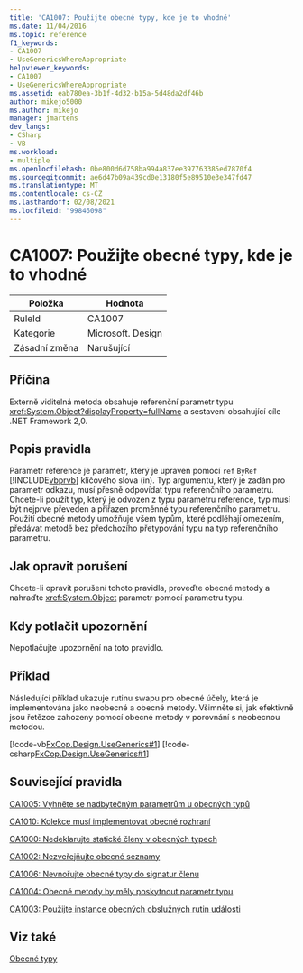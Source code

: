 ```yaml
---
title: 'CA1007: Použijte obecné typy, kde je to vhodné'
ms.date: 11/04/2016
ms.topic: reference
f1_keywords:
- CA1007
- UseGenericsWhereAppropriate
helpviewer_keywords:
- CA1007
- UseGenericsWhereAppropriate
ms.assetid: eab780ea-3b1f-4d32-b15a-5d48da2df46b
author: mikejo5000
ms.author: mikejo
manager: jmartens
dev_langs:
- CSharp
- VB
ms.workload:
- multiple
ms.openlocfilehash: 0be800d6d758ba994a837ee397763385ed7870f4
ms.sourcegitcommit: ae6d47b09a439cd0e13180f5e89510e3e347fd47
ms.translationtype: MT
ms.contentlocale: cs-CZ
ms.lasthandoff: 02/08/2021
ms.locfileid: "99846098"
---
```

# <a name="ca1007-use-generics-where-appropriate"></a>CA1007: Použijte obecné typy, kde je to vhodné

|Položka|Hodnota|
|-|-|
|RuleId|CA1007|
|Kategorie|Microsoft. Design|
|Zásadní změna|Narušující|

## <a name="cause"></a>Příčina
Externě viditelná metoda obsahuje referenční parametr typu <xref:System.Object?displayProperty=fullName> a sestavení obsahující cíle .NET Framework 2,0.

## <a name="rule-description"></a>Popis pravidla
Parametr reference je parametr, který je upraven pomocí `ref` `ByRef` [!INCLUDE[vbprvb](../code-quality/includes/vbprvb_md.md)] klíčového slova (in). Typ argumentu, který je zadán pro parametr odkazu, musí přesně odpovídat typu referenčního parametru. Chcete-li použít typ, který je odvozen z typu parametru reference, typ musí být nejprve převeden a přiřazen proměnné typu referenčního parametru. Použití obecné metody umožňuje všem typům, které podléhají omezením, předávat metodě bez předchozího přetypování typu na typ referenčního parametru.

## <a name="how-to-fix-violations"></a>Jak opravit porušení
Chcete-li opravit porušení tohoto pravidla, proveďte obecné metody a nahraďte <xref:System.Object> parametr pomocí parametru typu.

## <a name="when-to-suppress-warnings"></a>Kdy potlačit upozornění
Nepotlačujte upozornění na toto pravidlo.

## <a name="example"></a>Příklad
Následující příklad ukazuje rutinu swapu pro obecné účely, která je implementována jako neobecné a obecné metody. Všimněte si, jak efektivně jsou řetězce zahozeny pomocí obecné metody v porovnání s neobecnou metodou.

[!code-vb[FxCop.Design.UseGenerics#1](../code-quality/codesnippet/VisualBasic/ca1007-use-generics-where-appropriate_1.vb)]
[!code-csharp[FxCop.Design.UseGenerics#1](../code-quality/codesnippet/CSharp/ca1007-use-generics-where-appropriate_1.cs)]

## <a name="related-rules"></a>Související pravidla
[CA1005: Vyhněte se nadbytečným parametrům u obecných typů](/dotnet/fundamentals/code-analysis/quality-rules/ca1005)

[CA1010: Kolekce musí implementovat obecné rozhraní](/dotnet/fundamentals/code-analysis/quality-rules/ca1010)

[CA1000: Nedeklarujte statické členy v obecných typech](/dotnet/fundamentals/code-analysis/quality-rules/ca1000)

[CA1002: Nezveřejňujte obecné seznamy](/dotnet/fundamentals/code-analysis/quality-rules/ca1002)

[CA1006: Nevnořujte obecné typy do signatur členu](../code-quality/ca1006.md)

[CA1004: Obecné metody by měly poskytnout parametr typu](../code-quality/ca1004.md)

[CA1003: Použijte instance obecných obslužných rutin události](/dotnet/fundamentals/code-analysis/quality-rules/ca1003)

## <a name="see-also"></a>Viz také
[Obecné typy](/dotnet/csharp/programming-guide/generics/index)

